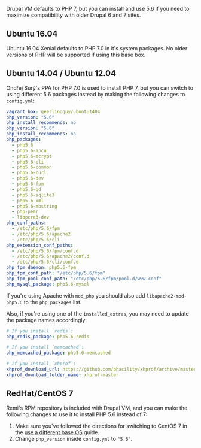 Drupal VM defaults to PHP 7, but you can install and use 5.6 if you need to maximize compatibility with older Drupal 6 and 7 sites.

## Ubuntu 16.04

Ubuntu 16.04 Xenial defaults to PHP 7.0 in it's system packages. No older versions of PHP will be supported if using this base box.

## Ubuntu 14.04 / Ubuntu 12.04

Ondřej Surý's PPA for PHP 7.0 is used to install PHP 7, but you can switch to using different 5.6 packages instead by making the following changes to `config.yml`:

```yaml
vagrant_box: geerlingguy/ubuntu1404
php_version: "5.6"
php_install_recommends: no
php_version: "5.6"
php_install_recommends: no
php_packages:
  - php5.6
  - php5.6-apcu
  - php5.6-mcrypt
  - php5.6-cli
  - php5.6-common
  - php5.6-curl
  - php5.6-dev
  - php5.6-fpm
  - php5.6-gd
  - php5.6-sqlite3
  - php5.6-xml
  - php5.6-mbstring
  - php-pear
  - libpcre3-dev
php_conf_paths:
  - /etc/php/5.6/fpm
  - /etc/php/5.6/apache2
  - /etc/php/5.6/cli
php_extension_conf_paths:
  - /etc/php/5.6/fpm/conf.d
  - /etc/php/5.6/apache2/conf.d
  - /etc/php/5.6/cli/conf.d
php_fpm_daemon: php5.6-fpm
php_fpm_conf_path: "/etc/php/5.6/fpm"
php_fpm_pool_conf_path: "/etc/php/5.6/fpm/pool.d/www.conf"
php_mysql_package: php5.6-mysql
```

If you're using Apache with `mod_php` you should also add `libapache2-mod-php5.6` to the `php_packages` list.

Also, if you're using one of the `installed_extras`, you may need to update the package names accordingly:

```yaml
# If you install `redis`:
php_redis_package: php5.6-redis

# If you install `memcached`:
php_memcached_package: php5.6-memcached

# If you install `xhprof`:
xhprof_download_url: https://github.com/phacility/xhprof/archive/master.tar.gz
xhprof_download_folder_name: xhprof-master
```

## RedHat/CentOS 7

Remi's RPM repository is included with Drupal VM, and you can make the following changes to use it to install PHP 5.6 instead of 7:

  1. Make sure you've followed the directions for switching to CentOS 7 in the [use a different base OS](base-os.md) guide.
  2. Change `php_version` inside `config.yml` to `"5.6"`.
